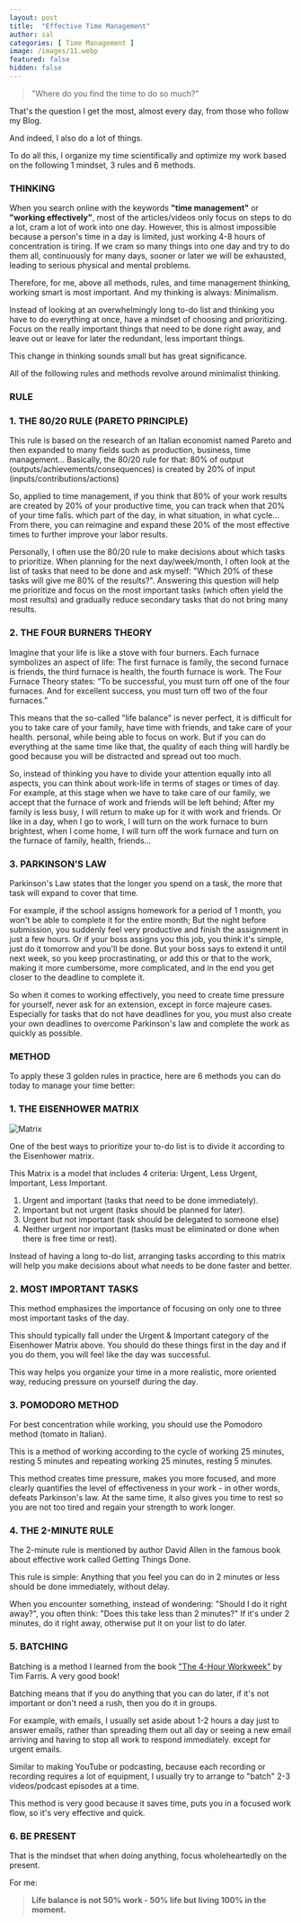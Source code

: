 ```yaml
---
layout: post
title:  "Effective Time Management"
author: sal
categories: [ Time Management ]
image: /images/11.webp
featured: false
hidden: false
---
```


> "Where do you find the time to do so much?"

That's the question I get the most, almost every day, from those who follow my Blog.

And indeed, I also do a lot of things.

To do all this, I organize my time scientifically and optimize my work based on the following 1 mindset, 3 rules and 6 methods.

### THINKING

When you search online with the keywords **"time management"** or **"working effectively"**, most of the articles/videos only focus on steps to do a lot, cram a lot of work into one day. However, this is almost impossible because a person's time in a day is limited, just working 4-8 hours of concentration is tiring. If we cram so many things into one day and try to do them all, continuously for many days, sooner or later we will be exhausted, leading to serious physical and mental problems.

Therefore, for me, above all methods, rules, and time management thinking, working smart is most important. And my thinking is always: Minimalism.

Instead of looking at an overwhelmingly long to-do list and thinking you have to do everything at once, have a mindset of choosing and prioritizing. Focus on the really important things that need to be done right away, and leave out or leave for later the redundant, less important things.

This change in thinking sounds small but has great significance.

All of the following rules and methods revolve around minimalist thinking.

### RULE

### 1. THE 80/20 RULE (PARETO PRINCIPLE)

This rule is based on the research of an Italian economist named Pareto and then expanded to many fields such as production, business, time management... Basically, the 80/20 rule for that: 80% of output (outputs/achievements/consequences) is created by 20% of input (inputs/contributions/actions)

So, applied to time management, if you think that 80% of your work results are created by 20% of your productive time, you can track when that 20% of your time falls. which part of the day, in what situation, in what cycle... From there, you can reimagine and expand these 20% of the most effective times to further improve your labor results.

Personally, I often use the 80/20 rule to make decisions about which tasks to prioritize. When planning for the next day/week/month, I often look at the list of tasks that need to be done and ask myself: "Which 20% of these tasks will give me 80% of the results?". Answering this question will help me prioritize and focus on the most important tasks (which often yield the most results) and gradually reduce secondary tasks that do not bring many results.

### 2. THE FOUR BURNERS THEORY

Imagine that your life is like a stove with four burners. Each furnace symbolizes an aspect of life: The first furnace is family, the second furnace is friends, the third furnace is health, the fourth furnace is work. The Four Furnace Theory states: “To be successful, you must turn off one of the four furnaces. And for excellent success, you must turn off two of the four furnaces.”

This means that the so-called "life balance" is never perfect, it is difficult for you to take care of your family, have time with friends, and take care of your health. personal, while being able to focus on work. But if you can do everything at the same time like that, the quality of each thing will hardly be good because you will be distracted and spread out too much.

So, instead of thinking you have to divide your attention equally into all aspects, you can think about work-life in terms of stages or times of day. For example, at this stage when we have to take care of our family, we accept that the furnace of work and friends will be left behind; After my family is less busy, I will return to make up for it with work and friends. Or like in a day, when I go to work, I will turn on the work furnace to burn brightest, when I come home, I will turn off the work furnace and turn on the furnace of family, health, friends...

### 3. PARKINSON’S LAW

Parkinson's Law states that the longer you spend on a task, the more that task will expand to cover that time.

For example, if the school assigns homework for a period of 1 month, you won't be able to complete it for the entire month; But the night before submission, you suddenly feel very productive and finish the assignment in just a few hours. Or if your boss assigns you this job, you think it's simple, just do it tomorrow and you'll be done. But your boss says to extend it until next week, so you keep procrastinating, or add this or that to the work, making it more cumbersome, more complicated, and in the end you get closer to the deadline to complete it.

So when it comes to working effectively, you need to create time pressure for yourself, never ask for an extension, except in force majeure cases. Especially for tasks that do not have deadlines for you, you must also create your own deadlines to overcome Parkinson's law and complete the work as quickly as possible.

### METHOD

To apply these 3 golden rules in practice, here are 6 methods you can do today to manage your time better:

### 1. THE EISENHOWER MATRIX

![Matrix](//images/matrix.webp#center "Matrix")

One of the best ways to prioritize your to-do list is to divide it according to the Eisenhower matrix.

This Matrix is a model that includes 4 criteria: Urgent, Less Urgent, Important, Less Important.

1. Urgent and important (tasks that need to be done immediately).
2. Important but not urgent (tasks should be planned for later).
3. Urgent but not important (task should be delegated to someone else)
4. Neither urgent nor important (tasks must be eliminated or done when there is free time or rest).

Instead of having a long to-do list, arranging tasks according to this matrix will help you make decisions about what needs to be done faster and better.

### 2. MOST IMPORTANT TASKS

This method emphasizes the importance of focusing on only one to three most important tasks of the day.

This should typically fall under the Urgent & Important category of the Eisenhower Matrix above. You should do these things first in the day and if you do them, you will feel like the day was successful.

This way helps you organize your time in a more realistic, more oriented way, reducing pressure on yourself during the day.

### 3. POMODORO METHOD

For best concentration while working, you should use the Pomodoro method (tomato in Italian).

This is a method of working according to the cycle of working 25 minutes, resting 5 minutes and repeating working 25 minutes, resting 5 minutes.

This method creates time pressure, makes you more focused, and more clearly quantifies the level of effectiveness in your work - in other words, defeats Parkinson's law. At the same time, it also gives you time to rest so you are not too tired and regain your strength to work longer.

### 4. THE 2-MINUTE RULE

The 2-minute rule is mentioned by author David Allen in the famous book about effective work called Getting Things Done.

This rule is simple: Anything that you feel you can do in 2 minutes or less should be done immediately, without delay.

When you encounter something, instead of wondering: "Should I do it right away?", you often think: "Does this take less than 2 minutes?" If it's under 2 minutes, do it right away, otherwise put it on your list to do later.

### 5. BATCHING

Batching is a method I learned from the book ["The 4-Hour Workweek"](https://amzn.to/44N99lL) by Tim Farris. A very good book!

Batching means that if you do anything that you can do later, if it's not important or don't need a rush, then you do it in groups.

For example, with emails, I usually set aside about 1-2 hours a day just to answer emails, rather than spreading them out all day or seeing a new email arriving and having to stop all work to respond immediately.
except for urgent emails.

Similar to making YouTube or podcasting, because each recording or recording requires a lot of equipment, I usually try to arrange to "batch" 2-3 videos/podcast episodes at a time.

This method is very good because it saves time, puts you in a focused work flow, so it's very effective and quick.

### 6. BE PRESENT

That is the mindset that when doing anything, focus wholeheartedly on the present.

For me: 

> **Life balance is not 50% work - 50% life but living 100% in the moment.**

